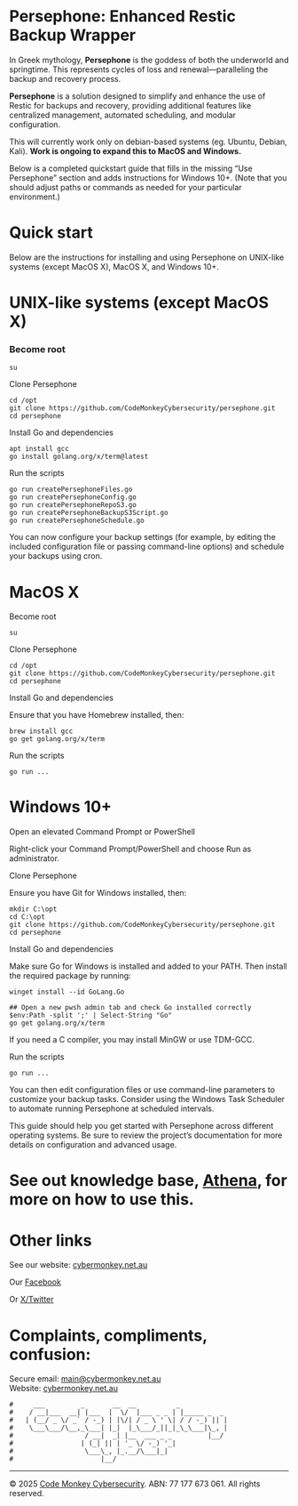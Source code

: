 # Persephone: Enhanced Restic Backup Wrapper

In Greek mythology, **Persephone** is the goddess of both the underworld and springtime. This represents cycles of loss and renewal—paralleling the backup and recovery process. 

**Persephone** is a solution designed to simplify and enhance the use of Restic for backups and recovery, providing additional features like centralized management, automated scheduling, and modular configuration.

This will currently work only on debian-based systems (eg. Ubuntu, Debian, Kali). **Work is ongoing to expand this to MacOS and Windows.**

Below is a completed quickstart guide that fills in the missing “Use Persephone” section and adds instructions for Windows 10+. (Note that you should adjust paths or commands as needed for your particular environment.)

# Quick start

Below are the instructions for installing and using Persephone on UNIX-like systems (except MacOS X), MacOS X, and Windows 10+.

# UNIX-like systems (except MacOS X)

### Become root
```
su
```
Clone Persephone
```
cd /opt
git clone https://github.com/CodeMonkeyCybersecurity/persephone.git
cd persephone
```
Install Go and dependencies
```
apt install gcc
go install golang.org/x/term@latest
```

Run the scripts 
```
go run createPersephoneFiles.go
go run createPersephoneConfig.go
go run createPersephoneRepoS3.go
go run createPersephoneBackupS3Script.go
go run createPersephoneSchedule.go
```

You can now configure your backup settings (for example, by editing the included configuration file or passing command-line options) and schedule your backups using cron.

# MacOS X

Become root
```
su
```
Clone Persephone
```
cd /opt
git clone https://github.com/CodeMonkeyCybersecurity/persephone.git
cd persephone
```
Install Go and dependencies

Ensure that you have Homebrew installed, then:
```
brew install gcc
go get golang.org/x/term
```

Run the scripts 
```
go run ...
```

# Windows 10+

Open an elevated Command Prompt or PowerShell

Right-click your Command Prompt/PowerShell and choose Run as administrator.

Clone Persephone

Ensure you have Git for Windows installed, then:
```
mkdir C:\opt
cd C:\opt
git clone https://github.com/CodeMonkeyCybersecurity/persephone.git
cd persephone
```
Install Go and dependencies

Make sure Go for Windows is installed and added to your PATH. Then install the required package by running:
```
winget install --id GoLang.Go

## Open a new pwsh admin tab and check Go installed correctly
$env:Path -split ';' | Select-String "Go"
go get golang.org/x/term
```
If you need a C compiler, you may install MinGW or use TDM-GCC.

Run the scripts 
```
go run ...
```

You can then edit configuration files or use command-line parameters to customize your backup tasks. Consider using the Windows Task Scheduler to automate running Persephone at scheduled intervals.

This guide should help you get started with Persephone across different operating systems. Be sure to review the project’s documentation for more details on configuration and advanced usage.
# See out knowledge base, [Athena](https://wiki.cybermonkey.net.au), for more on how to use this.

# Other links
See our website: [cybermonkey.net.au](https://cybermonkey.net.au/)

Our [Facebook](https://www.facebook.com/codemonkeycyber)

Or [X/Twitter](https://x.com/codemonkeycyber)


# Complaints, compliments, confusion:

Secure email: [main@cybermonkey.net.au](mailto:main@cybermonkey.net.au)  
Website: [cybermonkey.net.au](https://cybermonkey.net.au)

```
#     ___         _       __  __          _
#    / __|___  __| |___  |  \/  |___ _ _ | |_____ _  _
#   | (__/ _ \/ _` / -_) | |\/| / _ \ ' \| / / -_) || |
#    \___\___/\__,_\___| |_|  |_\___/_||_|_\_\___|\_, |
#                  / __|  _| |__  ___ _ _         |__/
#                 | (_| || | '_ \/ -_) '_|
#                  \___\_, |_.__/\___|_|
#                      |__/
```


---
© 2025 [Code Monkey Cybersecurity](https://cybermonkey.net.au/). ABN: 77 177 673 061. All rights reserved.
